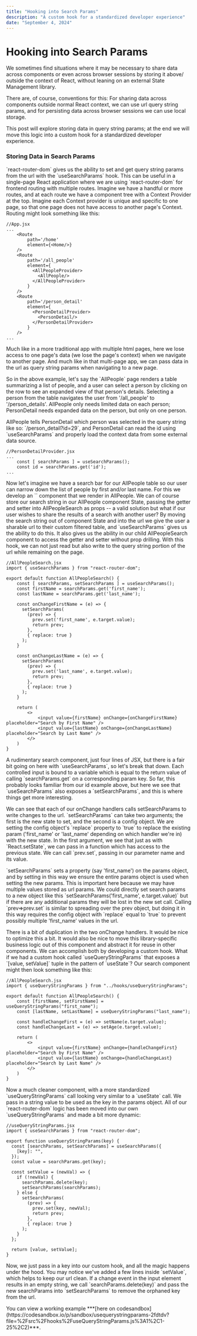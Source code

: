 ```yaml
---
title: "Hooking into Search Params"
description: "A custom hook for a standardized developer experience"
date: "September 4, 2024"
---
```


# Hooking into Search Params

<p></p>  
<p>We sometimes find situations where it may be necessary to share data across components or even across browser sessions by storing it above/ outside the context of React, without leaning on an external State Management library. </p>  
<p></p>  
<p>There are, of course, conventions for this: For sharing data across components outside normal React context, we can use url query string params, and for persisting data across browser sessions we can use local storage.</p>  
<p></p>  
<p>This post will explore storing data in query string params; at the end we will move this logic into a custom hook for a standardized developer experience.</p>  
<p></p>

### Storing Data in Search Params

<p></p>  
<p>`react-router-dom` gives us the ability to set and get query string params from the url with the `useSearchParams` hook. This can be useful in a single-page React application where we are using `react-router-dom` for frontend routing with multiple routes. Imagine we have a handful or more routes, and at each route we have a component tree with a Context Provider at the top. Imagine each Context provider is unique and specific to one page, so that one page does not have access to another page's Context. Routing might look something like this:</p>  
<p></p>

```
//App.jsx
...
    <Route
        path='/home'
        element={<Home/>}
    />
    <Route
        path='/all_people'
        element={
          <AllPeopleProvider>
            <AllPeople/>
          </AllPeopleProvider>
        }
    />
    <Route
        path='/person_detail'
        element={
          <PersonDetailProvider>
            <PersonDetail/>
          </PersonDetailProvider>
        }
    />
...
```

<p></p>  
<p>Much like in a more traditional app with multiple html pages, here we lose access to one page's data (we lose the page's context) when we navigate to another page. And much like in that multi-page app, we can pass data in the url as query string params when navigating to a new page.</p>  
<p></p>   
<p>So in the above example, let's say the `AllPeople` page renders a table summarizing a list of people, and a user can select a person by clicking on the row to see an expanded view of that person's details. Selecting a person from the table navigates the user from '/all_people' to '/person_details'. AllPeople only needs limited data on each person; PersonDetail needs expanded data on the person, but only on one person.</p>  
<p></p>   
<p>AllPeople tells PersonDetail which person was selected in the query string like so: `/person_detail?id=29`, and PersonDetail can read the id using `useSearchParams` and properly load the context data from some external data source.</p>  
<p></p>

```
//PersonDetailProvider.jsx
...
    const [ searchParams ] = useSearchParams();
    const id = searchParams.get('id');
...
```

<p></p>   
<p>Now let's imagine we have a search bar for our AllPeople table so our user can narrow down the list of people by first and/or last name. For this we develop an `<AllPeopleSearch/>` component that we render in AllPeople. We can of course store our search string in our AllPeople component State, passing the getter and setter into AllPeopleSearch as props -- a valid solution but what if our user wishes to share the results of a search with another user? By moving the search string out of component State and into the url we give the user a sharable url to their custom filtered table, and `useSearchParams` gives us the ability to do this. It also gives us the ability in our child AllPeopleSearch component to access the getter and setter without prop drilling. With this hook, we can not just read but also write to the query string portion of the url while remaining on the page.</p>  
<p></p>

```
//AllPeopleSearch.jsx
import { useSearchParams } from "react-router-dom";

export default function AllPeopleSearch() {
    const [ searchParams, setSearchParams ] = useSearchParams();
    const firstName = searchParams.get('first_name');
    const lastName = searchParams.get('last_name');

    const onChangeFirstName = (e) => {
      setSearchParams(
        (prev) => {
          prev.set('first_name', e.target.value);
          return prev;
        },
        { replace: true }
      );
    }

    const onChangeLastName = (e) => {
      setSearchParams(
        (prev) => {
          prev.set('last_name', e.target.value);
          return prev;
        },
        { replace: true }
      );
    }

    return (
        <>
            <input value={firstName} onChange={onChangeFirstName} placeholder="Search by First Name" />
            <input value={lastName} onChange={onChangeLastName} placeholder="Search by Last Name" />
        </>
    )
}
```

<p></p>   
<p>A rudimentary search component, just four lines of JSX, but there is a fair bit going on here with `useSearchParams`, so let's break that down. Each controlled input is bound to a variable which is equal to the return value of calling `searchParams.get` on a corresponding param key. So far, this probably looks familiar from our id example above, but here we see that `useSearchParams` also exposes a `setSearchParams`, and this is where things get more interesting.</p>  
<p></p>  
<p>We can see that each of our onChange handlers calls setSearchParams to write changes to the url. `setSearchParams` can take two arguments; the first is the new state to set, and the second is a config object. We are setting the config object's `replace` property to `true` to replace the existing param ('first_name' or 'last_name' depending on which handler we're in) with the new state. In the first argument, we see that just as with `React.setState`, we can pass in a function which has access to the previous state. We can call `prev.set`, passing in our parameter name and its value.</p>  
<p></p>  
<p>`setSearchParams` sets a property (say 'first_name') on the params object, and by setting in this way we ensure the entire params object is used when setting the new params. This is important here because we may have multiple values stored as url params. We could directly set search params to a new object like this `setSearchParams('first_name', e.target.value)` but if there are any additional params they will be lost in the new set call. Calling `prev=>prev.set` is similar to spreading over the prev object, but doing it in this way requires the config object with `replace` equal to `true` to prevent possibly multiple 'first_name' values in the url.</p>  
<p></p>  
<p>There is a bit of duplication in the two onChange handlers. It would be nice to optimize this a bit. It would also be nice to move this library-specific business logic out of this component and abstract it for reuse in other components. We can accomplish both by developing a custom hook. What if we had a custom hook called `useQueryStringParams` that exposes a `[value, setValue]` tuple in the pattern of `useState`? Our search component might then look something like this:</p>  
<p></p>

```
//AllPeopleSearch.jsx
import { useQueryStringParams } from "../hooks/useQueryStringParams";

export default function AllPeopleSearch() {
    const [firstName, setFirstName] = useQueryStringParams("first_name");
    const [lastName, setLastName] = useQueryStringParams("last_name");

    const handleChangeFirst = (e) => setName(e.target.value);
    const handleChangeLast = (e) => setAge(e.target.value);

    return (
        <>
            <input value={firstName} onChange={handleChangeFirst} placeholder="Search by First Name" />
            <input value={lastName} onChange={handleChangeLast} placeholder="Search by Last Name" />
        </>
    )
}
```

<p></p>  
<p>Now a much cleaner component, with a more standardized `useQueryStringParams` call looking very similar to a `useState` call. We pass in a string value to be used as the key in the params object. All of our `react-router-dom` logic has been moved into our own `useQueryStringParams` and made a bit more dynamic:</p>  
<p></p>

```
//useQueryStringParams.jsx
import { useSearchParams } from "react-router-dom";

export function useQueryStringParams(key) {
  const [searchParams, setSearchParams] = useSearchParams({
    [key]: "",
  });
  const value = searchParams.get(key);

  const setValue = (newVal) => {
    if (!newVal) {
      searchParams.delete(key);
      setSearchParams(searchParams);
    } else {
      setSearchParams(
        (prev) => {
          prev.set(key, newVal);
          return prev;
        },
        { replace: true }
      );
    }
  };

  return [value, setValue];
}
```

<p></p>  
<p>Now, we just pass in a key into our custom hook, and all the magic happens under the hood. You may notice we've added a few lines inside `setValue`, which helps to keep our url clean. If a change event in the input element results in an empty string, we call `searchParams.delete(key)` and pass the new searchParams into `setSearchParams` to remove the orphaned key from the url.</p>  
<p></p>  
<p>You can view a working example ***[here on codesandbox](https://codesandbox.io/p/sandbox/usequerystringparams-2fdtdv?file=%2Fsrc%2Fhooks%2FuseQueryStringParams.js%3A1%2C1-25%2C2)***.</p>  
<p></p>
